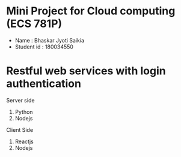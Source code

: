 #  Mini Project for Cloud computing (ECS 781P)
* Name : Bhaskar Jyoti Saikia
* Student id : 180034550


# Restful web services with login authentication

Server side
1. Python 
2. Nodejs

Client Side
1. Reactjs
2. Nodejs
